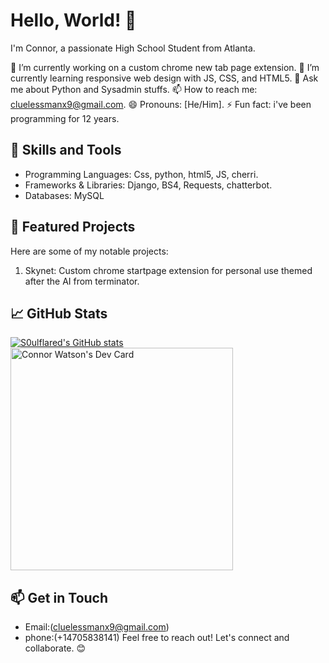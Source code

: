 # Hello, World! 👋

I'm Connor, a passionate High School Student from Atlanta.

🔭 I’m currently working on a custom chrome new tab page extension.
🌱 I’m currently learning responsive web design with JS, CSS, and HTML5.
💬 Ask me about Python and Sysadmin stuffs.
📫 How to reach me: cluelessmanx9@gmail.com.
😄 Pronouns: [He/Him].
⚡ Fun fact: i've been programming for 12 years.

## 🚀 Skills and Tools

- Programming Languages: Css, python, html5, JS, cherri.
- Frameworks & Libraries: Django, BS4, Requests, chatterbot.
- Databases: MySQL

## 🌟 Featured Projects

Here are some of my notable projects:

1. Skynet: Custom chrome startpage extension for personal use themed after the AI from terminator.


## 📈 GitHub Stats

[![S0ulflared's GitHub stats](https://github-readme-stats.vercel.app/api?username=S0ulflared)](https://github.com/anuraghazra/github-readme-stats)
<a href="https://app.daily.dev/soulflared"><img src="https://api.daily.dev/devcards/v2/sRt80kEQBe1qj4urOQ8xQ.png?type=default&r=9sb" width="356" alt="Connor Watson's Dev Card"/></a>
## 📫 Get in Touch

- Email:(cluelessmanx9@gmail.com)
- phone:(+14705838141)
Feel free to reach out! Let's connect and collaborate. 😊
